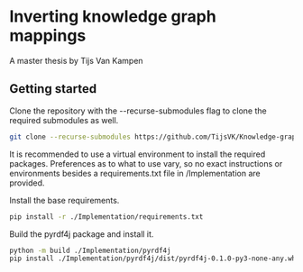 # Inverting knowledge graph mappings

A master thesis by Tijs Van Kampen

## Getting started

Clone the repository with the --recurse-submodules flag to clone the required submodules as well.

```bash
git clone --recurse-submodules https://github.com/TijsVK/Knowledge-graphs-inversion
```

It is recommended to use a virtual environment to install the required packages. Preferences as to what to use vary, so no exact instructions or environments besides a requirements.txt file in /Implementation are provided.

Install the base requirements.

```bash
pip install -r ./Implementation/requirements.txt
```

Build the pyrdf4j package and install it.

```bash
python -m build ./Implementation/pyrdf4j 
pip install ./Implementation/pyrdf4j/dist/pyrdf4j-0.1.0-py3-none-any.whl
```

